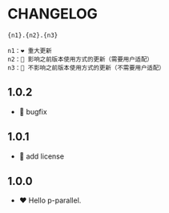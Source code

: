 # CHANGELOG

```
{n1}.{n2}.{n3}

n1：❤️ 重大更新
n2：💛 影响之前版本使用方式的更新（需要用户适配）
n3：💚 不影响之前版本使用方式的更新（不需要用户适配）
```

## 1.0.2

- 💚 bugfix

## 1.0.1

- 💚 add license

## 1.0.0

- ❤️ Hello p-parallel.
